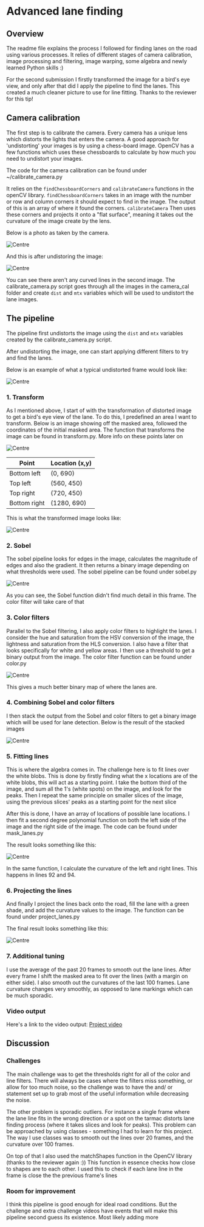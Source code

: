 # Advanced lane finding

## Overview
The readme file explains the process I followed for finding lanes on
the road using various processes. It relies of different stages of camera
calibration, image processing and filtering, image warping, some algebra
and newly learned Python skills :)

For the second submission I firstly transformed the image for a bird's eye view,
and only after that did I apply the pipeline to find the lanes. This created a much cleaner
picture to use for line fitting. Thanks to the reviewer for this tip!

## Camera calibration
The first step is to calibrate the camera. Every camera has a unique lens which
distorts the lights that enters the camera. A good approach for 'undistorting' your
images is by using a chess-board image. OpenCV has a few functions which uses
these chessboards to calculate by how much you need to undistort your images.


The code for the camera calibration can be found under ~/calibrate_camera.py

It relies on the `findChessboardCorners` and `calibrateCamera` functions in the openCV library.
`findChessboardCorners` takes in an image with the number or row and column corners it should expect
to find in the image. The output of this is an array of where it found the corners. `calibrateCamera` Then uses
these corners and projects it onto a "flat surface", meaning it takes out the curvature of the image create by
the lens.


Below is a photo as taken by the camera.

![Centre](images/cal5.png)

And this is after undistoring the image:


![Centre](images/undist.png)

You can see there aren't any curved lines in the second image. The calibrate_camera.py script goes through
all the images in the camera_cal folder and create `dist` and `mtx` variables which will be used to undistort
 the lane images.

## The pipeline
The pipeline first undistorts the image using the `dist` and `mtx` variables created by the
calibrate_camera.py script.

After undistorting the image, one can start
applying different filters to try and find the lanes.

Below is an example of what a typical undistorted frame would look like:

![Centre](images/dst.png)

### 1. Transform
As I mentioned above, I start of with the transformation of distorted image to get a bird's
eye view of the lane. To do this, I predefined an area I want to transform.
 Below is an image showing off the masked area,
 followed the coordinates of the initial masked area. The function that transforms
 the image can be found in transform.py. More info on these points later on

![Centre](images/mask.png)



|Point       |Location (x,y) |
|------------|---------------|
|Bottom left |(0, 690)       |
|Top left    |(560, 450)     |
|Top right   |(720, 450)     |
|Bottom right|(1280, 690)    |

This is what the transformed image looks like:

![Centre](images/unwarped.png)


### 2. Sobel
The sobel pipeline looks for edges in the image, calculates the magnitude of edges and also the gradient.
It then returns a binary image depending on what thresholds were used.
The sobel pipeline can be found under sobel.py

![Centre](images/sobel.png)

As you can see, the Sobel function didn't find much detail in this frame.
The color filter will take care of that


### 3. Color filters
Parallel to the Sobel filtering, I also apply color filters to highlight the lanes.
I consider the hue and saturation from the HSV conversion of the image, the lightness and saturation
from the HLS conversion. I also have a filter that looks specifically for white and yellow areas.
I then use a threshold to get a binary output from the image.
The color filter function can be found under color.py

![Centre](images/color_filters.png)

This gives a much better binary map of where the lanes are.

### 4. Combining Sobel and color filters
I then stack the output from the Sobel and color filters to get a binary image which will be used for lane
detection. Below is the result of the stacked images

![Centre](images/col_line_combined.png)


### 5. Fitting lines
This is where the algebra comes in. The challenge here is to fit lines over the white blobs.
This is done by firstly finding what the x locations are of the white blobs, this will act as a starting point.
I take the bottom third of the image, and sum all the 1's (white spots) on the image, and look for the peaks.
Then I repeat the same principle on smaller slices of the image, using the previous slices' peaks as a starting point for the next slice

After this is done, I have an array of locations of possible lane locations. I then fit a second degree polynomial function on
 both the left side of the image and the right side of the image. The code can be found under mask_lanes.py

 The result looks something like this:

![Centre](images/fitted_lines.png)

In the same function, I calculate the curvature of the left and right lines. This happens in lines 92 and 94.


### 6. Projecting the lines
And finally I project the lines back onto the road, fill the lane with a green shade,
and add the curvature values to the image. The function can be found under project_lanes.py

The final result looks something like this:

 ![Centre](images/out.png)

### 7. Additional tuning

I use the average of the past 20 frames to smooth out the lane lines.
After every frame I shift the masked area to fit over the lines (with a margin on either side).
I also smooth out the curvatures of the last 100 frames. Lane curvature changes very smoothly,
as opposed to lane markings which can be much sporadic.

### Video output

Here's a link to the video output: [Project video](https://youtu.be/GgDEE5CProU)


## Discussion
### Challenges
The main challenge was to get the thresholds right for all of the color and line filters.
There will always be cases where the filters miss something, or allow for too much noise,
so the challenge was to have the and/ or statement set up to grab most of the useful information
while decreasing the noise.

The other problem is sporadic outliers. For instance a single frame where the lane line fits in the
wrong direction or a spot on the tarmac distorts lane finding process (where it takes slices and
look for peaks). This problem can be approached by using classes - something I
had to learn for this project. The way I use classes was to smooth out the
lines over 20 frames, and the curvature over 100 frames.

On top of that I also used the matchShapes function in the OpenCV library (thanks to the reviewer again :))
This function in essence checks how close to shapes are to each other. I used this to check
if each lane line in the frame is close the the previous frame's lines

### Room for improvement
I think this pipeline is good enough for ideal road conditions. But the challenge and extra challenge videos
 have events that will make this pipeline second guess its existence. Most likely adding more